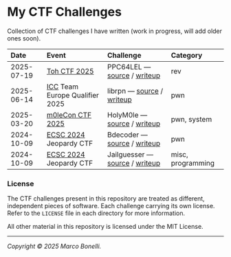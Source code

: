 # My CTF Challenges

Collection of CTF challenges I have written (work in progress, will add older
ones soon).

| Date       | Event                                    | Challenge                                                                                        | Category          |
|:-----------|:-----------------------------------------|:-------------------------------------------------------------------------------------------------|:------------------|
| 2025-07-19 | [Toh CTF 2025][ctftime-toh-2025]         | PPC64LEL — [source](./challenges/PPC64LEL) / [writeup](./challenges/PPC64LEL/README.md)          | rev               |
| 2025-06-14 | [ICC][icc] Team Europe Qualifier 2025    | librpn — [source](./challenges/librpn) / [writeup](./challenges/librpn/README.md)                | pwn               |
| 2025-03-20 | [m0leCon CTF 2025][ctftime-m0lecon-2025] | HolyM0le — [source](./challenges/holym0le) / [writeup](./challenges/holym0le/README.md)          | pwn, system       |
| 2024-10-09 | [ECSC 2024][ecsc-2024] Jeopardy CTF      | Bdecoder — [source](./challenges/bdecoder) / [writeup](./challenges/bdecoder/README.md)          | pwn               |
| 2024-10-09 | [ECSC 2024][ecsc-2024] Jeopardy CTF      | Jailguesser — [source](./challenges/jailguesser) / [writeup](./challenges/jailguesser/README.md) | misc, programming |


### License

The CTF challenges present in this repository are treated as different,
independent pieces of software. Each challenge carrying its own license. Refer
to the `LICENSE` file in each directory for more information.

All other material in this repository is licensed under the MIT License.

---

*Copyright &copy; 2025 Marco Bonelli.*


[ctftime-toh-2025]: https://ctftime.org/event/2833
[ctftime-m0lecon-2025]: https://ctftime.org/event/2725
[ecsc-2024]: https://ecsc2024.it/
[icc]: https://icc.ecsc.eu/
